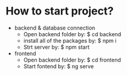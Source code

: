 # How to start project?
* backend & database connection
  - Open backend folder by: $ cd backend
  - install all of the packages by: $ npm i
  - Strt server by: $ npm start
* frontend 
  - Open backend folder by: $ cd frontend
  - Start fontend by: $ ng serve
    
